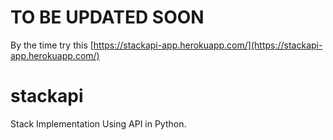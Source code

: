 # TO BE UPDATED SOON 
By the time try this [https://stackapi-app.herokuapp.com/](https://stackapi-app.herokuapp.com/)

# stackapi
Stack Implementation Using API in Python.
